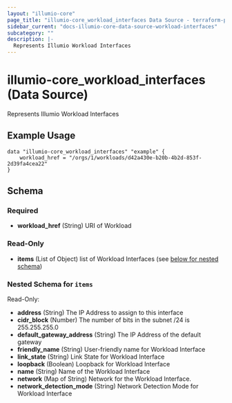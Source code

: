 ```yaml
---
layout: "illumio-core"
page_title: "illumio-core_workload_interfaces Data Source - terraform-provider-illumio-core"
sidebar_current: "docs-illumio-core-data-source-workload-interfaces"
subcategory: ""
description: |-
  Represents Illumio Workload Interfaces
---
```


# illumio-core_workload_interfaces (Data Source)

Represents Illumio Workload Interfaces


Example Usage
------------

```hcl
data "illumio-core_workload_interfaces" "example" {
    workload_href = "/orgs/1/workloads/d42a430e-b20b-4b2d-853f-2d39fa4cea22"
}
```

## Schema

### Required

- **workload_href** (String) URI of Workload

### Read-Only

- **items** (List of Object) list of Workload Interfaces (see [below for nested schema](#nestedatt--items))

<a id="nestedatt--items"></a>
### Nested Schema for `items`

Read-Only:

- **address** (String) The IP Address to assign to this interface
- **cidr_block** (Number) The number of bits in the subnet /24 is 255.255.255.0
- **default_gateway_address** (String) The IP Address of the default gateway
- **friendly_name** (String) User-friendly name for Workload Interface
- **link_state** (String) Link State for Workload Interface
- **loopback** (Boolean) Loopback for Workload Interface
- **name** (String) Name of the Workload Interface
- **network** (Map of String) Network for the Workload Interface.
- **network_detection_mode** (String) Network Detection Mode for Workload Interface




